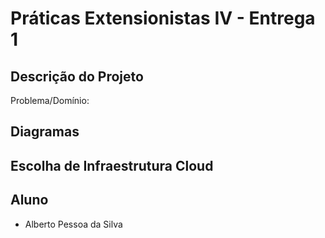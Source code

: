 # Práticas Extensionistas IV - Entrega 1

## Descrição do Projeto
Problema/Domínio: 

## Diagramas

## Escolha de Infraestrutura Cloud

## Aluno
- Alberto Pessoa da Silva
